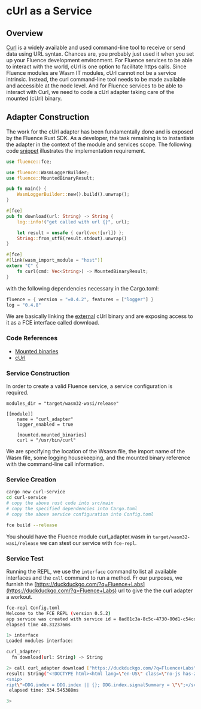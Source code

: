 # cUrl as a Service


## Overview

[Curl](https://curl.se/) is a widely available and used command-line tool to receive or send data using URL syntax. Chances are, you probably just used it when you set up your Fluence development environment. For Fluence services to be able to interact with the world, cUrl is one option to facilitate https calls. Since Fluence modules are Wasm IT modules, cUrl cannot not be a service intrinsic. Instead, the curl command-line tool needs to be made available and accessible at the node level. And for Fluence services to be able to interact with Curl, we need to code a cUrl adapter taking care of the mounted \(cUrl\) binary.

## Adapter Construction

The work for the cUrl adapter has been fundamentally done and is exposed by the Fluence Rust SDK. As a developer, the task remaining is to instantiate the adapter in the context of the module and services scope. The following code [snippet](https://github.com/fluencelabs/fce/tree/master/examples/url-downloader/curl_adapter) illustrates the implementation requirement.

```rust
use fluence::fce;

use fluence::WasmLoggerBuilder;
use fluence::MountedBinaryResult;

pub fn main() {
    WasmLoggerBuilder::new().build().unwrap();
}

#[fce]
pub fn download(url: String) -> String {
    log::info!("get called with url {}", url);

    let result = unsafe { curl(vec![url]) };
    String::from_utf8(result.stdout).unwrap()
}

#[fce]
#[link(wasm_import_module = "host")]
extern "C" {
    fn curl(cmd: Vec<String>) -> MountedBinaryResult;
}
```

with the following dependencies necessary in the Cargo.toml:

```rust
fluence = { version = "=0.4.2", features = ["logger"] }
log = "0.4.8"
```

We are basically linking the [external](https://doc.rust-lang.org/std/keyword.extern.html) cUrl binary and are exposing access to it as a FCE interface called download.

### Code References

* [Mounted binaries](https://github.com/fluencelabs/fce/blob/c559f3f2266b924398c203a45863ebf2fb9252ec/fluence-faas/src/host_imports/mounted_binaries.rs)
* [cUrl](https://github.com/curl/curl)


### Service Construction

In order to create a valid Fluence service, a service configuration is required.

```text
modules_dir = "target/wasm32-wasi/release"

[[module]]
    name = "curl_adapter"
    logger_enabled = true

    [mounted.mounted_binaries]
    curl = "/usr/bin/curl"
```

We are specifying the location of the Wsasm file, the import name of the Wasm file, some logging housekeeping, and the mounted binary reference with the command-line call information.

### Service Creation

```bash
cargo new curl-service
cd curl-service
# copy the above rust code into src/main
# copy the specified dependencies into Cargo.toml
# copy the above service configuration into Config.toml

fce build --release
```

You should have the Fluence module curl\_adapter.wasm in `target/wasm32-wasi/release` we can stest our service with `fce-repl`.

### Service Test

Running the REPL, we use the `interface` command to list all available interfaces and the `call` command to run a method. Fr our purposes, we furnish the [https://duckduckgo.com/?q=Fluence+Labs](https://duckduckgo.com/?q=Fluence+Labs) url to give the the curl adapter a workout.

```bash
fce-repl Config.toml
Welcome to the FCE REPL (version 0.5.2)
app service was created with service id = 8ad81c3a-8c5c-4730-80d1-c54cd177725d
elapsed time 40.312376ms

1> interface
Loaded modules interface:

curl_adapter:
  fn download(url: String) -> String

2> call curl_adapter download ["https://duckduckgo.com/?q=Fluence+Labs"]
result: String("<!DOCTYPE html><html lang=\"en-US\" class=\"no-js has-zcm  no-theme\"><head><meta name=\"description\" content=\"DuckDuckGo. Privacy, Simplified.\"><meta http-equiv=\"content-type\" content=\"text/html; charset=utf-8\"><title>Fluence Labs at DuckDuckGo</title><link rel=\"stylesheet\" href=\"/s1963.css\" type=\"text/css\"><link rel=\"stylesheet\" href=\"/r1963.css\" type=\"text/css\"><meta name=\"robots\" content=\"noindex,nofollow\"><meta name=\"referrer\" content=\"origin\"><meta name=\"apple-mobile-web-app-title\" content=\"Fluence Labs\"><link rel=\"preconnect\" href=\"https://links.duckduckgo.com\"><link rel=\"preload\" href=\"/font/ProximaNova-Reg-webfont.woff2\" as=\"font\" type=\"font/woff2\" crossorigin=\"anonymous\" /><link rel=\"preload\" href=\"/font/ProximaNova-Sbold-webfont.woff2\" as=\"font\" type=\"font/woff2\" crossorigin=\"anonymous\" /><link rel=\"shortcut icon\" href=\"/favicon.ico\" type=\"image/x-icon\" /><link id=\"icon60\" rel=\"apple-touch-icon\" href=\"/assets/icons/meta/DDG-iOS-icon_60x60.png?v=2\"/><link id=\"icon76\" rel=\"apple-touch-icon\" sizes=\"76x76\" href=\"/assets/icons/meta/DDG-iOS-icon_76x76.png?v=2\"/><link id=\"icon120\" rel=\"apple-touch-icon\" sizes=\"120x120\" href=\"/assets/icons/meta/DDG-iOS-icon_120x120.png?v=2\"/><link id=\"icon152\" rel=\"apple-touch-icon\"s
<snip>
ript\">DDG.index = DDG.index || {}; DDG.index.signalSummary = \"\";</script>")
 elapsed time: 334.545388ms

3>
```

